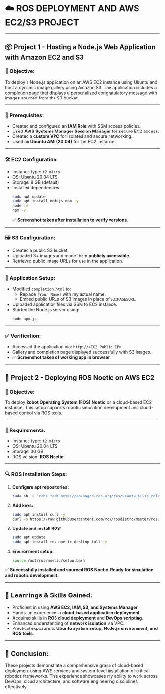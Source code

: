 # ☁️ ROS DEPLOYMENT AND AWS EC2/S3 PROJECT
 
---

## 📦 Project 1 - Hosting a Node.js Web Application with Amazon EC2 and S3

### 🎯 Objective:
To deploy a Node.js application on an AWS EC2 instance using Ubuntu and host a dynamic image gallery using Amazon S3. The application includes a completion page that displays a personalized congratulatory message with images sourced from the S3 bucket.

---

### 🔧 Prerequisites:
- Created and configured an **IAM Role** with SSM access policies.
- Used **AWS Systems Manager Session Manager** for secure EC2 access.
- Created a **custom VPC** for isolated and secure networking.
- Used an **Ubuntu AMI (20.04)** for the EC2 instance.

---

### 🛠️ EC2 Configuration:
- Instance type: `t2.micro`
- OS: Ubuntu 20.04 LTS
- Storage: 8 GB (default)
- Installed dependencies:
  ```bash
  sudo apt update
  sudo apt install nodejs npm -y
  node -v
  npm -v
  ```
  ✅ **Screenshot taken after installation to verify versions.**

---

### 🖼️ S3 Configuration:
- Created a public S3 bucket.
- Uploaded 3+ images and made them **publicly accessible**.
- Retrieved public image URLs for use in the application.

---

### 🧾 Application Setup:
- Modified `completion.html` to:
  - Replace `[Your Name]` with my actual name.
  - Embed public URLs of S3 images in place of `S3IMAGESURL`.
- Uploaded application files via SSM to EC2 instance.
- Started the Node.js server using:
  ```bash
  node app.js
  ```

---

### ✅ Verification:
- Accessed the application via: `http://<EC2_Public_IP>`
- Gallery and completion page displayed successfully with S3 images.
- ✅ **Screenshot taken of working app in browser.**

---

## 🤖 Project 2 - Deploying ROS Noetic on AWS EC2

### 🎯 Objective:
To deploy **Robot Operating System (ROS) Noetic** on a cloud-based EC2 instance. This setup supports robotic simulation development and cloud-based control via ROS tools.

---

### 🔧 Requirements:
- Instance type: `t2.micro`
- OS: Ubuntu 20.04 LTS
- Storage: 30 GB
- ROS version: **ROS Noetic**

---

### 🔍 ROS Installation Steps:

1. **Configure apt repositories:**
   ```bash
   sudo sh -c 'echo "deb http://packages.ros.org/ros/ubuntu $(lsb_release -sc) main" > /etc/apt/sources.list.d/ros-latest.list'
   ```

2. **Add keys:**
   ```bash
   sudo apt install curl -y
   curl -s https://raw.githubusercontent.com/ros/rosdistro/master/ros.asc | sudo apt-key add -
   ```

3. **Update and install ROS:**
   ```bash
   sudo apt update
   sudo apt install ros-noetic-desktop-full -y
   ```

4. **Environment setup:**
   ```bash
   source /opt/ros/noetic/setup.bash
   ```

✅ **Successfully installed and sourced ROS Noetic. Ready for simulation and robotic development.**

---

## 🧠 Learnings & Skills Gained:
- Proficient in using **AWS EC2, IAM, S3, and Systems Manager**.
- Hands-on experience in **cloud-based application deployment**.
- Acquired skills in **ROS cloud deployment** and **DevOps scripting**.
- Enhanced understanding of **network isolation** via VPC.
- Practical exposure to **Ubuntu system setup, Node.js environment, and ROS tools**.

---

## 📌 Conclusion:
These projects demonstrate a comprehensive grasp of cloud-based deployment using AWS services and system-level installation of critical robotics frameworks. This experience showcases my ability to work across DevOps, cloud architecture, and software engineering disciplines effectively.
